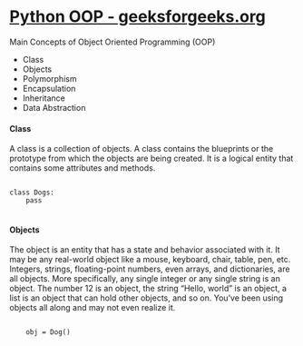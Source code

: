 # <a href="https://www.geeksforgeeks.org/python-oops-concepts/#:~:text=In%20Python%2C%20object%2Doriented%20Programming,in%20the%20programming.">Python OOP - geeksforgeeks.org</a>


Main Concepts of Object Oriented Programming (OOP)
<ul>
	<li>Class</li>
	<li>Objects</li>
	<li>Polymorphism</li>
	<li>Encapsulation</li>
	<li>Inheritance</li>
	<li>Data Abstraction</li>
</ul>

<h4>Class</h4>
<p>
A class is a collection of objects. 
A class contains the blueprints or the prototype from which the objects are being created. 
It is a logical entity that contains some attributes and methods. 
</p>

<pre>
<code>
class Dogs:
	pass
</code>
</pre>

<h4>Objects</h4>
<p>
The object is an entity that has a state and behavior associated with it. 
It may be any real-world object like a mouse, keyboard, chair, table, pen, etc. 
Integers, strings, floating-point numbers, even arrays, and dictionaries, are all objects. 
More specifically, any single integer or any single string is an object. 
The number 12 is an object, the string “Hello, world” is an object, a list is an object that can hold other objects, and so on. 
You’ve been using objects all along and may not even realize it.
</p>

<pre>
<code>
	obj = Dog()
</code>
</pre>


